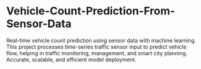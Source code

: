 # Vehicle-Count-Prediction-From-Sensor-Data
Real-time vehicle count prediction using sensor data with machine learning. This project processes time-series traffic sensor input to predict vehicle flow, helping in traffic monitoring, management, and smart city planning. Accurate, scalable, and efficient model deployment.
